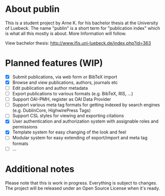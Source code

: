 About publin
======

This is a student project by Arne K. for his bachelor thesis at the University of Luebeck. The name "publin" is a short term for "publication index" which is what all this mostly is about. More Information will follow.

View bachelor thesis: http://www.ifis.uni-luebeck.de/index.php?id=363 

Planned features (WIP)
======
* [x] Submit publications, via web form or BibTeX import
* [x] Browse and view publications, authors, journals etc
* [ ] Edit publication and author metadata
* [ ] Export publications to various formats (e.g. BibTeX, RIS, ...)
* [ ] Support OAI-PMH, register as OAI Data Provider
* [ ] Support various meta tag formats for getting indexed by search engines (e.g. DublinCore, HighwirePress Tags)
* [ ] Support CSL styles for viewing and exporting citations
* [x] User authentication and authorization system with assignable roles and permissions
* [x] Template system for easy changing of the look and feel
* [ ] Modular system for easy extending of export/import and meta tag formats
* [ ] ...

Additional notes
=====
Please note that this is work in progress. Everything is subject to changes. The project will be released under an Open Source License when it's ready.
